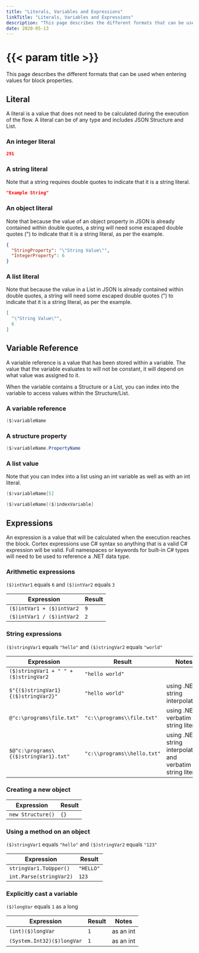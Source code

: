 ```yaml
---
title: "Literals, Variables and Expressions"
linkTitle: "Literals, Variables and Expressions"
description: "This page describes the different formats that can be used when entering values for block properties."
date: 2020-05-13
---
```


# {{< param title >}}

This page describes the different formats that can be used when entering values for block properties.

## Literal

A literal is a value that does not need to be calculated during the execution of the flow. A literal can be of any type and includes JSON Structure and List.

### An integer literal

```json
291
```

### A string literal

Note that a string requires double quotes to indicate that it is a string literal.

```json
"Example String"
```

### An object literal

Note that because the value of an object property in JSON is already contained within double quotes, a string will need some escaped double quotes (\") to indicate that it is a string literal, as per the example.

```JSON
{
  "StringProperty": "\"String Value\"",
  "IntegerProperty": 6
}
```

### A list literal

Note that because the value in a List in JSON is already contained within double quotes, a string will need some escaped double quotes (\") to indicate that it is a string literal, as per the example.

```json
[
  "\"String Value\"",
  6
]
```

## Variable Reference

A variable reference is a value that has been stored within a variable. The value that the variable evaluates to will not be constant, it will depend on what value was assigned to it.

When the variable contains a Structure or a List, you can index into the variable to access values within the Structure/List.

### A variable reference

```csharp
($)variableName
```

### A structure property

```csharp
($)variableName.PropertyName
```

### A list value

Note that you can index into a list using an int variable as well as with an int literal.

```csharp
($)variableName[5]
```

```csharp
($)variableName[($)indexVariable]
```

## Expressions

An expression is a value that will be calculated when the execution reaches the block. Cortex expressions use C# syntax so anything that is a valid C# expression will be valid. Full namespaces or keywords for built-in C# types will need to be used to reference a .NET data type.

### Arithmetic expressions

`($)intVar1` equals `6` and `($)intVar2` equals `3`

| Expression                | Result |
|---------------------------|--------|
| `($)intVar1 + ($)intVar2` | `9`    |
| `($)intVar1 / ($)intVar2` | `2`    |

### String expressions

`($)stringVar1` equals `"hello"` and `($)stringVar2` equals `"world"`

| Expression                            | Result                       | Notes                              |
|---------------------------------------|------------------------------|------------------------------------|
| `($)stringVar1 + " " + ($)stringVar2` | `"hello world"`              |                                    |
| `$"{($)stringVar1} {($)stringVar2}"`  | `"hello world"`              | using .NET string interpolation    |
| `@"c:\programs\file.txt"`             | `"c:\\programs\\file.txt"`   | using .NET verbatim string literal |
| `$@"c:\programs\{($)stringVar1}.txt"` | `"c:\\programs\\hello.txt"`  | using .NET string interpolation and verbatim string literal |

### Creating a new object

| Expression        | Result |
|-------------------|--------|
| `new Structure()` | `{}`   |

### Using a method on an object

`($)stringVar1` equals `"hello"` and `($)stringVar2` equals `"123"`

| Expression              | Result    |
|-------------------------|-----------|
| `stringVar1.ToUpper()`  | `"HELLO"` |
| `int.Parse(stringVar2)` | `123`     |

### Explicitly cast a variable

`($)longVar` equals `1` as a long

| Expression                 | Result | Notes     |
|----------------------------|--------|-----------|
| `(int)($)longVar`          | `1`    | as an int |
| `(System.Int32)($)longVar` | `1`    | as an int |
